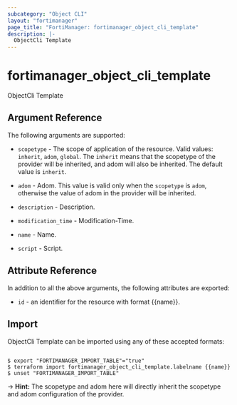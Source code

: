 ```yaml
---
subcategory: "Object CLI"
layout: "fortimanager"
page_title: "FortiManager: fortimanager_object_cli_template"
description: |-
  ObjectCli Template
---
```


# fortimanager_object_cli_template
ObjectCli Template

## Argument Reference


The following arguments are supported:

* `scopetype` - The scope of application of the resource. Valid values: `inherit`, `adom`, `global`. The `inherit` means that the scopetype of the provider will be inherited, and adom will also be inherited. The default value is `inherit`.
* `adom` - Adom. This value is valid only when the `scopetype` is `adom`, otherwise the value of adom in the provider will be inherited.

* `description` - Description.
* `modification_time` - Modification-Time.
* `name` - Name.
* `script` - Script.


## Attribute Reference

In addition to all the above arguments, the following attributes are exported:
* `id` - an identifier for the resource with format {{name}}.

## Import

ObjectCli Template can be imported using any of these accepted formats:
```

$ export "FORTIMANAGER_IMPORT_TABLE"="true"
$ terraform import fortimanager_object_cli_template.labelname {{name}}
$ unset "FORTIMANAGER_IMPORT_TABLE"
```
-> **Hint:** The scopetype and adom here will directly inherit the scopetype and adom configuration of the provider.
